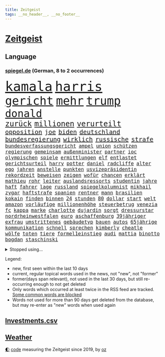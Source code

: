 ```yaml
---
title: Zeitgeist
tags: __no_header__, __no_footer__
---
```


# [Zeitgeist](https://oliz.io/zeitgeist/)

## Language

<h3><a href="https://www.spiegel.de" target="_blank">spiegel.de</a> (German, 8 to 2 occurrences)</h3>
<p style="font-family:monospace">
<span style="font-size:32pt"><a href="news_links.html#kamala" class="current">kamala</a></span>
<span style="font-size:32pt"><a href="news_links.html#harris" class="current">harris</a></span>
<br>
<span style="font-size:28pt"><a href="news_links.html#gericht" class="current">gericht</a></span>
<span style="font-size:28pt"><a href="news_links.html#mehr" class="current">mehr</a></span>
<span style="font-size:28pt"><a href="news_links.html#trump" class="current">trump</a></span>
<br>
<span style="font-size:25pt"><a href="news_links.html#donald" class="current">donald</a></span>
<br>
<span style="font-size:18pt"><a href="news_links.html#zurück" class="current">zurück</a></span>
<span style="font-size:18pt"><a href="news_links.html#millionen" class="current">millionen</a></span>
<span style="font-size:18pt"><a href="news_links.html#verurteilt" class="current">verurteilt</a></span>
<br>
<span style="font-size:15pt"><a href="news_links.html#opposition" class="current">opposition</a></span>
<span style="font-size:15pt"><a href="news_links.html#joe" class="current">joe</a></span>
<span style="font-size:15pt"><a href="news_links.html#biden" class="current">biden</a></span>
<span style="font-size:15pt"><a href="news_links.html#deutschland" class="current">deutschland</a></span>
<span style="font-size:15pt"><a href="news_links.html#bundesregierung" class="current">bundesregierung</a></span>
<span style="font-size:15pt"><a href="news_links.html#wirklich" class="current">wirklich</a></span>
<span style="font-size:15pt"><a href="news_links.html#russische" class="current">russische</a></span>
<span style="font-size:15pt"><a href="news_links.html#strafe" class="current">strafe</a></span>
<br>
<span style="font-size:12pt"><a href="news_links.html#bundesverfassungsgericht" class="current">bundesverfassungsgericht</a></span>
<span style="font-size:12pt"><a href="news_links.html#ampel" class="current">ampel</a></span>
<span style="font-size:12pt"><a href="news_links.html#union" class="current">union</a></span>
<span style="font-size:12pt"><a href="news_links.html#schützen" class="current">schützen</a></span>
<span style="font-size:12pt"><a href="news_links.html#regierung" class="current">regierung</a></span>
<span style="font-size:12pt"><a href="news_links.html#gemeinsam" class="current">gemeinsam</a></span>
<span style="font-size:12pt"><a href="news_links.html#außenminister" class="current">außenminister</a></span>
<span style="font-size:12pt"><a href="news_links.html#partner" class="current">partner</a></span>
<span style="font-size:12pt"><a href="news_links.html#ioc" class="current">ioc</a></span>
<span style="font-size:12pt"><a href="news_links.html#olympischen" class="current">olympischen</a></span>
<span style="font-size:12pt"><a href="news_links.html#spiele" class="current">spiele</a></span>
<span style="font-size:12pt"><a href="news_links.html#ermittlungen" class="current">ermittlungen</a></span>
<span style="font-size:12pt"><a href="news_links.html#elf" class="current">elf</a></span>
<span style="font-size:12pt"><a href="news_links.html#entlastet" class="current">entlastet</a></span>
<span style="font-size:12pt"><a href="news_links.html#gerichtsurteil" class="current">gerichtsurteil</a></span>
<span style="font-size:12pt"><a href="news_links.html#harry" class="current">harry</a></span>
<span style="font-size:12pt"><a href="news_links.html#potter" class="current">potter</a></span>
<span style="font-size:12pt"><a href="news_links.html#daniel" class="current">daniel</a></span>
<span style="font-size:12pt"><a href="news_links.html#radcliffe" class="new">radcliffe</a></span>
<span style="font-size:12pt"><a href="news_links.html#alter" class="current">alter</a></span>
<span style="font-size:12pt"><a href="news_links.html#ego" class="current">ego</a></span>
<span style="font-size:12pt"><a href="news_links.html#jahren" class="current">jahren</a></span>
<span style="font-size:12pt"><a href="news_links.html#anstelle" class="new">anstelle</a></span>
<span style="font-size:12pt"><a href="news_links.html#punkten" class="current">punkten</a></span>
<span style="font-size:12pt"><a href="news_links.html#usvizepräsidentin" class="current">usvizepräsidentin</a></span>
<span style="font-size:12pt"><a href="news_links.html#rekordzeit" class="new">rekordzeit</a></span>
<span style="font-size:12pt"><a href="news_links.html#beweisen" class="current">beweisen</a></span>
<span style="font-size:12pt"><a href="news_links.html#zeigen" class="current">zeigen</a></span>
<span style="font-size:12pt"><a href="news_links.html#wofür" class="current">wofür</a></span>
<span style="font-size:12pt"><a href="news_links.html#chancen" class="current">chancen</a></span>
<span style="font-size:12pt"><a href="news_links.html#erklärt" class="current">erklärt</a></span>
<span style="font-size:12pt"><a href="news_links.html#mathieu" class="current">mathieu</a></span>
<span style="font-size:12pt"><a href="news_links.html#rohr" class="current">rohr</a></span>
<span style="font-size:12pt"><a href="news_links.html#leiter" class="current">leiter</a></span>
<span style="font-size:12pt"><a href="news_links.html#auslandsressorts" class="new">auslandsressorts</a></span>
<span style="font-size:12pt"><a href="news_links.html#studentin" class="current">studentin</a></span>
<span style="font-size:12pt"><a href="news_links.html#jahre" class="current">jahre</a></span>
<span style="font-size:12pt"><a href="news_links.html#haft" class="current">haft</a></span>
<span style="font-size:12pt"><a href="news_links.html#fahrer" class="current">fahrer</a></span>
<span style="font-size:12pt"><a href="news_links.html#lage" class="current">lage</a></span>
<span style="font-size:12pt"><a href="news_links.html#russland" class="current">russland</a></span>
<span style="font-size:12pt"><a href="news_links.html#spiegelkolumnist" class="new">spiegelkolumnist</a></span>
<span style="font-size:12pt"><a href="news_links.html#mikhail" class="new">mikhail</a></span>
<span style="font-size:12pt"><a href="news_links.html#zygar" class="new">zygar</a></span>
<span style="font-size:12pt"><a href="news_links.html#haftstrafe" class="current">haftstrafe</a></span>
<span style="font-size:12pt"><a href="news_links.html#spanien" class="current">spanien</a></span>
<span style="font-size:12pt"><a href="news_links.html#rentner" class="current">rentner</a></span>
<span style="font-size:12pt"><a href="news_links.html#mann" class="current">mann</a></span>
<span style="font-size:12pt"><a href="news_links.html#brasilien" class="current">brasilien</a></span>
<span style="font-size:12pt"><a href="news_links.html#kokain" class="current">kokain</a></span>
<span style="font-size:12pt"><a href="news_links.html#finden" class="current">finden</a></span>
<span style="font-size:12pt"><a href="news_links.html#binnen" class="current">binnen</a></span>
<span style="font-size:12pt"><a href="news_links.html#24" class="current">24</a></span>
<span style="font-size:12pt"><a href="news_links.html#stunden" class="current">stunden</a></span>
<span style="font-size:12pt"><a href="news_links.html#80" class="current">80</a></span>
<span style="font-size:12pt"><a href="news_links.html#dollar" class="current">dollar</a></span>
<span style="font-size:12pt"><a href="news_links.html#start" class="current">start</a></span>
<span style="font-size:12pt"><a href="news_links.html#welt" class="current">welt</a></span>
<span style="font-size:12pt"><a href="news_links.html#amazon" class="current">amazon</a></span>
<span style="font-size:12pt"><a href="news_links.html#vorläufige" class="current">vorläufige</a></span>
<span style="font-size:12pt"><a href="news_links.html#millionenhöhe" class="current">millionenhöhe</a></span>
<span style="font-size:12pt"><a href="news_links.html#steuerbetrug" class="new">steuerbetrug</a></span>
<span style="font-size:12pt"><a href="news_links.html#venezia" class="new">venezia</a></span>
<span style="font-size:12pt"><a href="news_links.html#fc" class="current">fc</a></span>
<span style="font-size:12pt"><a href="news_links.html#kappa" class="new">kappa</a></span>
<span style="font-size:12pt"><a href="news_links.html#marke" class="current">marke</a></span>
<span style="font-size:12pt"><a href="news_links.html#charlotte" class="current">charlotte</a></span>
<span style="font-size:12pt"><a href="news_links.html#dujardin" class="new">dujardin</a></span>
<span style="font-size:12pt"><a href="news_links.html#sorgt" class="current">sorgt</a></span>
<span style="font-size:12pt"><a href="news_links.html#dressurstar" class="new">dressurstar</a></span>
<span style="font-size:12pt"><a href="news_links.html#nordrheinwestfalen" class="current">nordrheinwestfalen</a></span>
<span style="font-size:12pt"><a href="news_links.html#euro" class="current">euro</a></span>
<span style="font-size:12pt"><a href="news_links.html#aschaffenburg" class="new">aschaffenburg</a></span>
<span style="font-size:12pt"><a href="news_links.html#39jähriger" class="current">39jähriger</a></span>
<span style="font-size:12pt"><a href="news_links.html#exfrau" class="new">exfrau</a></span>
<span style="font-size:12pt"><a href="news_links.html#umstrittenes" class="current">umstrittenes</a></span>
<span style="font-size:12pt"><a href="news_links.html#gebäudetyp" class="new">gebäudetyp</a></span>
<span style="font-size:12pt"><a href="news_links.html#bauen" class="current">bauen</a></span>
<span style="font-size:12pt"><a href="news_links.html#autos" class="current">autos</a></span>
<span style="font-size:12pt"><a href="news_links.html#65jährige" class="current">65jährige</a></span>
<span style="font-size:12pt"><a href="news_links.html#kommunikation" class="current">kommunikation</a></span>
<span style="font-size:12pt"><a href="news_links.html#schnell" class="current">schnell</a></span>
<span style="font-size:12pt"><a href="news_links.html#sprechen" class="current">sprechen</a></span>
<span style="font-size:12pt"><a href="news_links.html#kimberly" class="new">kimberly</a></span>
<span style="font-size:12pt"><a href="news_links.html#cheatle" class="new">cheatle</a></span>
<span style="font-size:12pt"><a href="news_links.html#wölfe" class="current">wölfe</a></span>
<span style="font-size:12pt"><a href="news_links.html#toten" class="current">toten</a></span>
<span style="font-size:12pt"><a href="news_links.html#tiere" class="current">tiere</a></span>
<span style="font-size:12pt"><a href="news_links.html#formel1einstieg" class="current">formel1einstieg</a></span>
<span style="font-size:12pt"><a href="news_links.html#audi" class="current">audi</a></span>
<span style="font-size:12pt"><a href="news_links.html#mattia" class="new">mattia</a></span>
<span style="font-size:12pt"><a href="news_links.html#binotto" class="new">binotto</a></span>
<span style="font-size:12pt"><a href="news_links.html#bogdan" class="new">bogdan</a></span>
<span style="font-size:12pt"><a href="news_links.html#staschinski" class="new">staschinski</a></span>
</p>
<details>
<summary>Stopped using...</summary>
<p class="former" style="font-size:12pt">
vergeblich(1370) korruption(1369) mittelmeer(1369) richten(1369) energien(1368) nachfolge(1368) positionen(1368) freuen(1367) ifoinstitut(1367) landtag(1367) leipzig(1367) aufnahmen(1366) bundesländer(1366) gesunken(1366) journalisten(1366) kriminellen(1366) seitdem(1366) senat(1366) 37(1365) angekommen(1365) besiegt(1365) beteiligten(1365) dreimal(1365) golf(1365) tobt(1365) beschluss(1364) bitten(1364) freiheit(1364) generalsekretär(1364) landesregierung(1364) magdeburg(1364) remis(1364) zurzeit(1364) bekannten(1363) hervor(1363) maßnahme(1363) arbeitsplatz(1362) humanitäre(1362) innenministerium(1362) kämpfe(1362) rassistische(1362) untersagt(1362) weltkrieg(1362) islamischen(1361) machthaber(1361) teilnehmer(1361) außen(1360) daher(1360) maß(1360) system(1360) trainiert(1360) vermehrt(1360) außerdem(1359) einreisen(1359) kräftig(1359) mai(1359) oliver(1359) fußballquiz(1358) nummer(1358) unglück(1358) abgang(1357) beinahe(1357) halben(1357) optimistisch(1357) rassistischen(1357) nutzer(1356) 31(1355) athleten(1355) brite(1355) forderte(1355) meinem(1355) ausgeliefert(1354) gaben(1354) torhüter(1354) verfolgt(1354) wachstum(1354) sports(1353) wochenlang(1353) geführt(1352) käufer(1351) beklagt(1350) pflanzen(1350) 600(1349) warm(1349) enge(1348) verbände(1347) berater(1346) büro(1346) geprägt(1345) holocaust(1344) laufenden(1343) uni(1343) dran(1342) staffel(1340) entschuldigung(1339) vorwürfen(1337) bangen(1335) konferenz(1335) pleite(1335) iranischen(1334) papier(1333) abstieg(1329) uhaft(1329) vfb(1329) afrikas(1328) dauert(1325) erhöhung(1324) herausforderungen(1321) lehrkräfte(1317) plattform(1315) regelmäßig(1298) sachen(1290) umbau(1263) niederländer(1260) anna(1256) lehrerin(1242) las(1070) jinping(1062) 20000(1056) gestern(1056) jahrzehnt(1051) gewohnt(1042) schlafen(1037) befreiung(1034) irritiert(1028) offene(1024) dokumentiert(1016) gesetzentwurf(1014) kursieren(1010) bekräftigt(1006) abkommen(1002) kurze(1000) ampelparteien(984) strackzimmermann(983) luftwaffe(976) härte(971) akw(953) kiews(944) sank(942) öffentlichrechtlichen(934) verletzung(933) bundesinnenministerin(925) kremlchef(925) bat(919) verringern(908) verkündete(907) inhalte(902) explosionen(900) spaltung(896) afrikanischen(888) gezwungen(888) helikopter(885) lohnen(883) verwaltung(872) gelöst(854) künstlerin(840) gefangenschaft(839) söhne(834) dilemma(828) günstige(828) besetzten(826) wall(814) zusätzlich(808) anschuldigungen(807) klopp(803) hammer(797) aufeinander(787) stockholm(768) veröffentlichen(753) osnabrück(748) misshandelt(746) fahrgäste(744) erntet(738) deutsch(736) dramatische(736) folgten(727) rettungsaktion(725) islamisten(722) legal(716) toilette(714) zivile(707) professor(694) einladung(693) pleiten(691) ganzes(688) nackt(674) juristische(656) irland(651) eingriff(650) beobachter(647) grenzgebiet(641) wohnungsbau(634) pjöngjang(633) ausgegeben(628) abbruch(616) parallel(616) verehrt(616) sam(609) digital(605) staates(598) einstige(597) ig(597) testet(596) gekostet(585) familiennewsletter(582) wechselte(582) steigern(581) vorbereitung(573) leblos(566) verwendet(564) legendäre(561) reichsbürger(560) eva(551) ussängerin(551) gegründet(550) christdemokraten(540) c(537) initiative(535) rauchen(533) liebt(529) nordamerika(528) übers(527) jäger(520) verschleppt(519) bremst(518) richtigen(515) angemeldet(513) anzeigen(510) umdenken(507) außergewöhnlich(501) merklich(497) gedanken(496) wendepunkt(490) gala(489) 15jähriger(488) stürme(483) ungeklärt(482) germany(473) genaue(470) baugenehmigungen(466) schließung(462) bundesligist(460) angelegenheit(459) geflüchtet(459) fluggesellschaften(458) spiegeltalk(456) dringt(455) alarmbereitschaft(445) veröffentlichte(444) sichere(443) lebenszeichen(433) 15jährige(426) rechtskräftig(423) schief(420) südkoreas(420) gegnern(418) infolge(414) iphones(412) anschlägen(408) naturschutz(407) einwanderung(405) terrorgruppe(402) treu(399) sandra(393) drastische(390) 77(389) defensive(386) unterschied(384) einzigen(383) tropfen(383) stellvertretende(378) zügen(377) auflösung(374) stellenabbau(370) beschloss(365) csuchef(365) delegation(363) effizienter(363) nationalteam(363) architekten(359) schwedens(359) essener(357) surfen(356) vormittag(354) durchschnitt(353) varianten(350) islamistische(348) thrones(348) antwortet(346) brutaler(346) teuerste(345) britney(344) spears(344) runden(343) bemerkenswert(342) kriegsende(341) ernste(337) kindesmissbrauch(334) debütant(329) geöffnet(328) wolff(326) unerwartete(325) schrecklichen(324) verschlechtert(324) bestens(323) samstagabend(321) sichergestellt(321) trendwende(319) jüdisches(318) digitalen(317) us(317) tisch(315) spanischer(312) astronomen(311) kabine(311) year(310) ködern(308) hall(307) bbc(306) elektroauto(304) harald(303) harmlos(303) rückenschmerzen(303) sperrte(303) besserung(299) spezialeinheit(299) abhalten(297) block(297) heutzutage(296) vorgang(294) glänzt(293) toptalent(293) appellieren(292) sicherheitslage(291) ständige(291) rage(290) herbert(289) noten(289) holocaustüberlebende(288) getöteter(287) dallas(286) einander(286) unschuldig(285) rief(283) verheiratet(282) verdrängt(281) duo(280) eröffnung(280) eustaaten(280) milliardenhilfen(280) fußballweltmeister(278) bequem(277) fracht(277) zusammengestoßen(271) flüchtig(270) würgen(268) beschießen(267) versuche(266) continental(265) kriegen(264) sanierung(262) hackerangriff(260) leistete(259) klassischen(258) schmerzen(258) terzić(258) wenden(258) überraschende(258) migrationshintergrund(257) kundgebung(256) mohammadi(256) terrorangriff(251) neukölln(250) wild(250) night(249) bezahlkarte(248) weihnachten(248) schwaben(247) tipp(245) liebäugelt(243) flensburg(242) fdppolitikerin(241) rafah(241) warnstreik(240) jüdinnen(239) topmanager(238) 29jähriger(234) ruhen(231) ukrainehilfe(231) erfolgsserie(230) turnieren(230) ampelpartner(229) gibt’s(229) student(229) thailändische(229) websites(229) eigenem(228) einschnitte(227) hast(227) härtetest(226) manch(225) 218(224) benkos(224) gedrängt(223) verschaffen(223) besorgniserregend(220) mavericks(220) saal(219) abwärtstrend(218) kanye(218) golden(217) geliebt(216) nürnberger(216) zweikampf(213) ausgenommen(212) dreijähriger(211) immense(210) kredit(208) erschoss(207) fdpfinanzminister(207) zielen(207) flugreisende(205) simon(205) erfolgserlebnis(204) exprofi(203) demütigungen(202) usostküste(202) bestehe(201) natopartnern(200) symptome(200) gleichgeschlechtliche(199) japanischen(198) ermittlungsverfahren(196) inspirieren(196) unwahrscheinlich(196) versteht(196) stift(195) streamingdienst(195) österreicher(195) wundert(194) aktiviert(192) knapper(192) ostdeutsche(192) zeitalter(192) 28(191) hungern(190) on(190) verfügt(189) zögert(189) anwendung(188) heer(188) edin(187) rammte(187) iss(186) schwestern(186) meiden(184) brandenburgischen(182) schröders(182) unbestimmte(181) angepasst(180) kinderpornografie(180) nicole(180) rutscht(179) sendet(176) körperlich(175) arbeitsminister(174) trotzt(174) patriotismus(173) rekordniveau(173) 1980(171) niedersachsens(170) stromausfälle(170) house(169) prozessbeginn(169) single(169) benötigte(168) mona(168) privates(168) brasilianer(167) topfavorit(167) zeitenwende(167) sony(166) kinos(165) kunstausstellung(165) teamchef(165) ranghohen(164) sinkflug(163) zugunglück(163) zweifache(163) fehlenden(162) mehrjährige(162) marlene(161) allgegenwärtig(160) erhöhte(160) holten(160) gegenmaßnahmen(159) gestalt(159) angekündigten(158) musikerin(158) opferzahlen(157) piloten(157) gras(156) schusswaffen(156) go(154) lehrkräften(154) demonstrierten(153) great(153) lamar(153) substanz(153) insolvenzverwalter(152) aufgespürt(151) bunte(150) schifffahrt(150) rod(149) shein(149) wille(149) geschichtsbücher(148) ausländischer(147) gegenentwurf(147) ios(147) riefen(147) unterrichtet(147) deutschem(146) gerügt(146) anonymer(145) athletinnen(145) justin(145) meeresgrund(145) zentral(145) verbringen(144) verknüpft(144) ablenkungsmanöver(143) minderjährigen(143) grandslamturnier(142) regimekritischen(142) extremismus(141) inakzeptabel(141) einsehen(140) landtagswahl(140) mauer(140) albion(139) bildungssystem(139) zerlegt(139) fraglich(138) grotesk(138) rettungskräften(138) binden(137) bronze(137) duellieren(137) grünenchef(137) hard(136) empfindlich(135) korruptionsvorwürfen(135) oleksandr(135) wilson(135) augenzeugen(134) bafögreform(134) erkrankten(134) meisterschaft(134) unmöglich(134) falscher(132) kartenzahlung(132) schale(132) schuhe(132) versetzt(132) 450(131) cyrus(131) miley(131) starkoch(131) gegessen(130) horten(130) regimes(130) handlungen(129) revolutionsgericht(129) verzögern(129) maximilian(128) selbstverständlich(128) verhältnismäßig(128) apples(127) kw(127) labourpartei(127) wahlniederlage(127) beauftragt(126) haustür(126) intensive(126) lea(126) sumoringer(126) unangenehme(126) bluttat(125) storniert(125) boatengs(124) verlorene(124) wildtiere(124) sitze(122) vergleichbar(122) à(122) sicherheitsabkommen(120) blog(119) germany’s(119) next(119) photographer(119) topmodel(119) 28jährigen(118) chefcoach(118) dublin(118) major(118) ampelhaushälter(117) gegenstand(117) gerührt(117) strafrecht(117) tschetschenien(117) höchstens(116) sorgerecht(116) rollstuhl(115) argumentierte(114) dortmunds(114) episode(114) hörte(114) bundesamtes(113) spezielles(113) abtreibungen(112) insider(112) ipads(112) passenden(112) raste(112) arbeitsbedingungen(111) börsengang(111) heben(111) klagte(111) douglas(110) erkämpft(110) handgemenge(110) mad(110) verachtung(110) tschechiens(109) aufgelegt(108) mitgründer(108) deutschsprachige(107) marihuana(107) schnellste(107) segeln(107) überlassen(107) brust(106) thailänder(106) untätigkeit(106) vorlage(106) irischen(105) kommentierte(105) oscarpreisträger(105) plastik(105) vermont(105) fernbleiben(104) flüchtlingen(104) kriminalpolizei(104) siri(104) gordon(103) verschuldete(103) vielfach(103) dokumentation(102) katie(102) lärm(102) montenegro(102) royals(102) seeweg(102) zaubert(102) traumtor(101) vergiftet(101) vorsitzender(101) beier(100) flirten(100) probefahrt(100) betonen(99) bestanden(98) friedensgipfel(98) großstädte(98) kasia(98) lenhardt(98) schulkinder(98) wettbewerbsfähigkeit(98) dragon(97) jake(97) protestcamp(97) schick(97) abschrecken(96) drosten(95) einblick(95) ermutigt(95) heimeuropameisterschaft(95) rekorde(95) usfernsehen(95) 105(94) forum(94) schlüsse(94) verschütteten(94) unfällen(93) brachen(92) geburtenrate(92) keeper(92) patzt(92) jahrelanger(91) knall(91) leidenschaft(91) motor(91) renommierteste(91) afghanische(90) angetan(90) anwälten(90) erfrischend(90) superfood(90) verteidigungsausschusses(90) assistentin(89) bierhoff(89) brillierte(89) harmlosen(89) kostenpflichtige(89) trainerfrage(89) videoclip(89) arbeitszeit(88) baerbocks(88) eroller(88) gezeichnet(88) kahn(88) stop(88) benachbarten(87) medizinstudium(87) mitfavorit(87) mobben(87) oxford(87) rüstungshersteller(87) absichern(86) dementsprechend(86) dfbtrikot(86) memoir(86) tschechische(86) umplanen(86) büchern(85) herausgesucht(85) konjunkturprognose(85) maryland(85) miniwachstum(85) schwiegervater(85) techniken(85) trikots(85) isableger(84) paragraf(84) erholen(83) grandiosen(83) studio(83) ursachen(83) youngster(83) ärztinnen(83) 17jährigen(82) depressive(82) frische(82) geschmissen(82) heilt(82) jk(82) leichten(82) potterautorin(82) rowling(82) saharastaub(82) verzerrt(82) baldige(81) bart(81) friedländer(81) graz(81) kurdischen(81) streckt(81) verwandelte(81) alleinsein(80) anspielungen(80) ispk(80) kommunalwahlen(80) narges(80) purem(80) vermieden(80) affären(79) einschränken(79) jerry(79) kürzen(79) rebel(79) unfreiwillig(79) euzölle(78) geldautomaten(78) kinderbücher(78) lebensabend(78) süditalien(78) akne(77) iraner(77) libanesische(77) prokopenko(77) filmklassiker(76) furioses(76) lehrte(76) mariupol(76) schleifte(76) spioniert(76) 74jähriger(75) behoben(75) eukommissarin(75) fleischkonsum(75) oberster(75) quält(75) suchtkranke(75) terzićs(75) bizarr(74) janet(74) mcdonald’s(74) möller(74) tornados(74) usfinanzministerin(74) veruntreut(74) yellen(74) zeilen(74) angepasste(73) arbeitsunfall(73) einstellung(73) füchse(73) parteispitze(73) porzellan(73) psychiatrie(73) psychiatrisches(73) unternehmensberater(73) wildpferde(73) bemühen(72) bordeaux(72) giftig(72) mischt(72) schutzausrüstung(72) schürt(72) unterstützte(72) verfassungsschützer(72) ablauf(71) beitragen(71) bereut(71) euch(71) meier(71) morgan(71) weigerten(71) zugeschlagen(71) 1987(70) aufgebrochen(70) bruno(70) erliegt(70) europol(70) hauskauf(70) prämien(70) schmerzmittel(70) brighton(69) effizienz(69) flächendeckend(69) hove(69) immobilienkauf(69) jahrhunderts(69) verteidigte(69) baseballstar(68) befanden(68) chinareise(68) herd(68) kämpften(68) nehammer(68) schlafmangel(68) zugstrecken(68) abbekommen(67) bestritt(67) hollywoodgrößen(67) illegales(67) psychotherapeutin(67) steiermark(67) ballack(66) beantworten(66) bruch(66) einzuschränken(66) inbegriff(66) sphären(66) durchquert(65) fahrenden(65) gebäudes(65) lebensgrundlage(65) publikums(65) revidiert(65) sequel(65) theoretisch(65) unterhält(65) virologe(65) wovor(65) övp(65) entgeht(64) früchte(64) integrieren(64) kasachstan(64) konfrontation(64) milliardärin(64) ramsay(64) reeder(64) spiegelbuch(64) axt(63) europäischer(63) gekippt(63) iphonekonzern(63) krah(63) kundschaft(63) mecklenburgischen(63) revolutioniert(63) starspieler(63) verschuldung(63) fossiler(62) gender(62) kehren(62) rängen(62) systematisch(62) toto(62) wohnungslose(62) afdlandrat(61) enttäuschte(61) komfort(61) sesselmann(61) finanzkriminalität(60) flasche(60) heizt(60) heiße(60) leistungsträger(60) leitplanke(60) schriftstellerverbands(60) unterschätzte(60) ölexporte(60) 157(59) erwogen(59) fti(59) ginge(59) grevesmühlen(59) menstar(59) reiseveranstalter(59) salehi(59) siemens(59) steigert(59) toomaj(59) versicherungen(59) 145(58) gesellen(58) konkreten(58) kultusministerkonferenz(58) leitete(58) nachfolgerin(58) privater(58) problematisch(58) thronfolger(58) zeltplatz(58) ausgepackt(57) chemotherapie(57) entmutigen(57) hauptdarsteller(57) marvin(57) schockmoment(57) wahlschlappe(57) wandte(57) rtvs(56) stinkende(56) typisches(56) usunis(56) vermitteln(56) wundern(56) öffentlichrechtliche(56) bluthund(55) havarien(55) kadyrow(55) konzentriert(55) law(55) likes(55) naruhito(55) propalästinensisches(55) ramsan(55) tschetschenenführer(55) zuzutrauen(55) beckhams(54) drittstaaten(54) erektionsstörungen(54) g(54) hormone(54) kalifat(54) kohls(54) stabhochspringer(54) 1988(53) beheben(53) eugesetz(53) rosen(53) traunstein(53) wasserfälle(53) assistent(52) durchfall(52) erbrechen(52) friedenskonferenz(52) kigeneriert(52) lilly(52) mix(52) nickelodeon(52) schulleitung(52) autonomes(51) chefermittlerin(51) erarbeitet(51) haare(51) mister(51) polizeiangaben(51) pubertät(51) reichsbürgerprozess(51) strafanzeigen(51) streams(51) tierschutz(51) unbeantwortet(51) brennpunkt(50) darzustellen(50) erkennbar(50) erzwingen(50) landeten(50) mitgefühl(50) planten(50) städtetag(50) ultrarechte(50) bahnhofs(49) freeman(49) fußballteams(49) gab’s(49) kerstin(49) krankenhausreif(49) tagelangem(49) aufrüstung(48) baumängeln(48) berlinlichtenberg(48) konsequente(48) nickelodeonskandal(48) seenotretter(48) stromtrassen(48) barbra(47) losgegangen(47) nachrufe(47) rowlings(47) streisand(47) unangemessene(47) unbekanntes(47) unterhalten(47) afrikanische(46) hörbücher(46) quadratmeter(46) somit(46) zusammenarbeiten(46) bundesligaprofi(45) drake(45) kendrick(45) rocky(45) ankommende(44) radfahren(44) roll(44) rosa(44) schliersee(44) 53jährige(43) aufwendig(43) berlinmoabit(43) bilden(43) häuft(43) cduinnenminister(42) fdppolitiker(42) heidenreichs(42) protein(42) beherrschen(41) freigekommen(41) granit(41) macs(41) republikanerin(41) tiefgarage(41) waschbären(41) weicht(41) xhaka(41) 1996(40) antidepressiva(40) babbel(40) bestellte(40) datenschutz(40) lebensraum(40) radikaler(40) anlocken(39) defekt(39) deportation(39) ferrell(39) futter(39) plädoyer(39) vatertag(39) eröffnungsspiel(38) führungstreffer(38) innenministerkonferenz(38) leopard2panzer(38) nhl(38) retourkutsche(38) seriöse(38) siege(38) tomatensauce(38) umständen(38) buhrufen(37) fu(37) gerard(37) kultserie(37) moderatorin(37) piqué(37) wandern(37) auftaktspiel(36) bildungsungerechtigkeit(36) darfur(36) für(36) kaulitz(36) 1800(35) albanien(35) fälschungen(35) gerechtigkeit(35) griechische(35) klimawandels(35) schoigu(35) staatsbesuch(35) tennet(35) toilettengang(35) sonderzölle(34) ussoldat(34) 89jährige(33) abneigung(33) aufgemacht(33) fritzl(33) kolonialen(33) normaler(33) quatsch(33) robin(33) sandy(33) sexualstraftäter(33) socialmediastar(33) zelebriert(33) beeinträchtigt(32) befreiten(32) daum(32) kürzung(32) mutterschaft(32) rettungsteams(32) scharfen(32) bedrohte(31) efahrzeuge(31) führer(31) giftigen(31) herde(31) kriegskabinett(31) liiert(31) mumbai(31) reeperbahn(31) sde(31) sesamstraße(31) teiman(31) wunderbar(31) überschlagen(31) aargau(30) alfaschir(30) alkoholisiert(30) appellierte(30) ausschließlich(30) kanton(30) konzernchefs(30) schweizerischen(30) spazieren(30) 23jähriger(29) beißen(29) erfolgreichster(29) erntehelfer(29) erschießen(29) europawahlkampf(29) gantz(29) kiosk(29) reichsbürgergruppe(29) diebstahls(28) einzustellen(28) fußballtrainer(28) golfprofi(28) hergang(28) kindersitze(28) made(28) überwindung(28) datingplattform(27) lesben(27) syltvideo(27) tourist(27) trinkgeld(27) verbrennungsmotors(27) freundliches(26) künstliches(26) misserfolge(26) monteur(26) philharmoniker(26) unfalls(26) wertvollste(26) food(25) linkenpolitikerin(25) logo(25) nahelegen(25) schutzsuchenden(25) verbringt(25) ligakonkurrenten(24) pcs(24) recall(24) rechtsrucks(24) rheinlandpfälzischen(24) suchfunktion(24) zugtoiletten(24) ausgebuht(23) billboard(23) chirurgie(23) erstligisten(23) damalige(22) egonerwinkischpreis(22) elektrofahrzeuge(22) mitleid(22) popqueen(22) reportagen(22) sternpreis(22) swr(22) traurigen(22) bestohlen(21) gehuldigt(21) lockte(21) nbastar(21) verheerender(21) einreiseverbot(20) klicks(20) krawallen(20) köster(20) maier(20) pflanze(20) vollziehen(20) axel(19) diskret(19) fernseher(19) lohn(19) stadiondach(19) 128(18) benny(18) habt(18) mifepristone(18) indische(17) youtuber(17) ballermänner(16) camilla(16) colour(16) knast(16) konzertbesucher(16) streifen(16) trooping(16) versunken(16) atem(15) auktionshaus(15) cumex(15) kidman(15) koma(15) normalen(15) trumpverbündete(15) verabschiedete(15) vernehmungsfähig(15) aufgetreten(14) aufwendigen(14) bundesweiten(14) elementarschäden(14) kommunal(14) micky(14) pflichtversicherung(14) spiegelbildungsnewsletter(14) städtetrip(14) urteile(14) 1960(13) akteur(13) l(13) beliebten(12) finalserie(12) fußballern(12) reisetipps(12) schädliche(12) ingolstadt(11) kleinstparteien(11) statements(11)
</p>
</details>
<p>Legend:
<ul>
<li><span class="new">new</span>, first seen within the last 10 days</li>
<li><span class="current">current</span>, regular topical words used in the news, not "new", not "former"</li>
<li><span class="former">former(days span relevant)</span>, not used in the last 30 days, but still re-occurring enough to not get deleted</li>
<li>Only words which occurred at least twice in the RSS feed are tracked. <a href="language/filters.py">Some common words are blocked</a></li>
<li>Words not used for more than 90 days get deleted from the database, but may re-enter as "new" words when used again</li>
</ul>
</p>

## [Investments](investments.html)[.csv](investments.csv)

## [Weather](weather.html)

<footer>
<a href="javascript:toggleTheme()" class="nav">🌓</a>
<a href="https://github.com/ooz/zeitgeist">code</a> measuring the Zeitgeist since 2019, by <a href="https://oliz.io">oz</a>
</footer>
